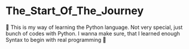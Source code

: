 # The_Start_Of_The_Journey
🐺 This is my way of learning the Python language. Not very special, just bunch of codes with Python. I wanna make sure, that I learned enough Syntax to begin with real programming 🦊
